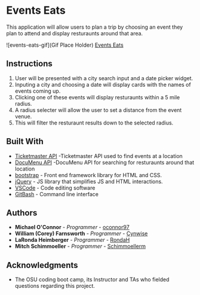 # Events Eats

This application will allow users to plan a trip by choosing an event they plan to attend and display resturaunts around that area.

![events-eats-gif](Gif Place Holder)
[Events Eats](https://schimmoellerm.github.io/events-eats/)
## Instructions

1. User will be presented with a city search input and a date picker widget.
2. Inputing a city and choosing a date will display cards with the names of events coming up.
3. Clicking one of these events will display resturaunts within a 5 mile radius. 
4. A radius selecter will allow the user to set a distance from the event venue.
5. This will filter the resturaunt results down to the selected radius.

## Built With

* [Ticketmaster API](https://developer.ticketmaster.com/products-and-docs/apis/getting-started/) -Ticketmaster API used to find events at a location
* [DocuMenu API](https://documenu.com/dashboard) -DocuMenu API for searching for resturaunts around that location
* [bootstrap](https://getbootstrap.com/) - Front end framework library for HTML and CSS.
* [jQuery](https://jquery.com/) - JS library that simplifies JS and HTML interactions.
* [VSCode](https://code.visualstudio.com/) - Code editing software
* [GitBash](https://gitforwindows.org/) - Command line interface


## Authors

* **Michael O'Connor** - *Programmer* - [oconnor97](https://github.com/oconnor97)
* **William (Corey) Farnsworth** - *Programmer* - [Cynwise](https://github.com/Cynwise)
* **LaRonda Heimberger** - *Programmer* - [RondaH](https://github.com/RondaH)
* **Mitch Schimmoeller** - *Programmer* - [Schimmoellerm](https://github.com/Schimmoellerm)

## Acknowledgments

* The OSU coding boot camp, its Instructor and TAs who fielded questions regarding this project.